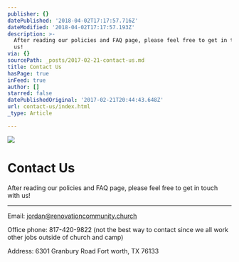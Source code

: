 ```yaml
---
publisher: {}
datePublished: '2018-04-02T17:17:57.716Z'
dateModified: '2018-04-02T17:17:57.193Z'
description: >-
  After reading our policies and FAQ page, please feel free to get in touch with
  us!
via: {}
sourcePath: _posts/2017-02-21-contact-us.md
title: Contact Us
hasPage: true
inFeed: true
author: []
starred: false
datePublishedOriginal: '2017-02-21T20:44:43.648Z'
url: contact-us/index.html
_type: Article

---
```

![](https://the-grid-user-content.s3-us-west-2.amazonaws.com/43c839b7-f119-44b5-9be8-e5fb07560c08.jpg)

# Contact Us

After reading our policies and FAQ page, please feel free to get in touch with us!

---

Email: [jordan@renovationcommunity.church][0]

Office phone: 817-420-9822 (not the best way to contact since we all work other jobs outside of church and camp)

Address: 6301 Granbury Road Fort worth, TX 76133

[0]: http://tiel@renovationcommunity.church/ "tiel@renovationcommunity.church"